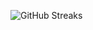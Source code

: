 ![GitHub Streaks](https://github-streaks-mqc9.onrender.com/streak/happilli/image?theme=midnight&cache_bust=1743755831&lang=ja)
